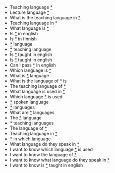 - Teaching language [*](course)
- Lecture language [*](course)
- What is the teaching language in [*](course)
- Teaching language in [*](course)
- What language is [*](course)
- Is [*](course) in english
- Is [*](course) in finnish
- [*](course) language
- [*](course) teaching language
- Is [*](course) taught in english
- Is [*](course) taught in english
- Can I pass [*](course) in english
- Which language is [*](course)
- What is [*](course) language
- What is the language of [*](course) is
- The teaching language of [*](course)
- What language is used in [*](course)
- Which language [*](course) is used
- [*](course) spoken language
- [*](course) languages
- What are [*](course) languages
- The [*](course) language
- [*](course) teaching languages
- The language of [*](course)
- Teaching language in [*](course)
- [*](course) in which language
- What language do they speak in [*](course)
- I want to know which language [*](course) is used
- I want to know the language of [*](course)
- I want to know what language do they speak in [*](course)
- I want to know is [*](course) taught in english